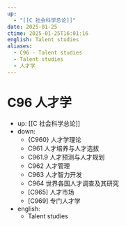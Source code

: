 ```yaml
---
up:
  - "[[C 社会科学总论]]"
date: 2025-01-25
ctime: 2025-01-25T16:01:16
english: Talent studies
aliases:
  - C96 - Talent studies
  - Talent studies
  - 人才学
---
```


# C96 人才学

- up: [[C 社会科学总论]]
- down:
	- {C960} 人才学理论
	- C961 人才培养与人才选拔
	- C961.9 人才预测与人才规划
	- C962 人才管理
	- C963 人才智力开发
	- C964 世界各国人才调查及其研究
	- [C965] 人才市场
	- [C969] 专门人才学
- english:
	- Talent studies
